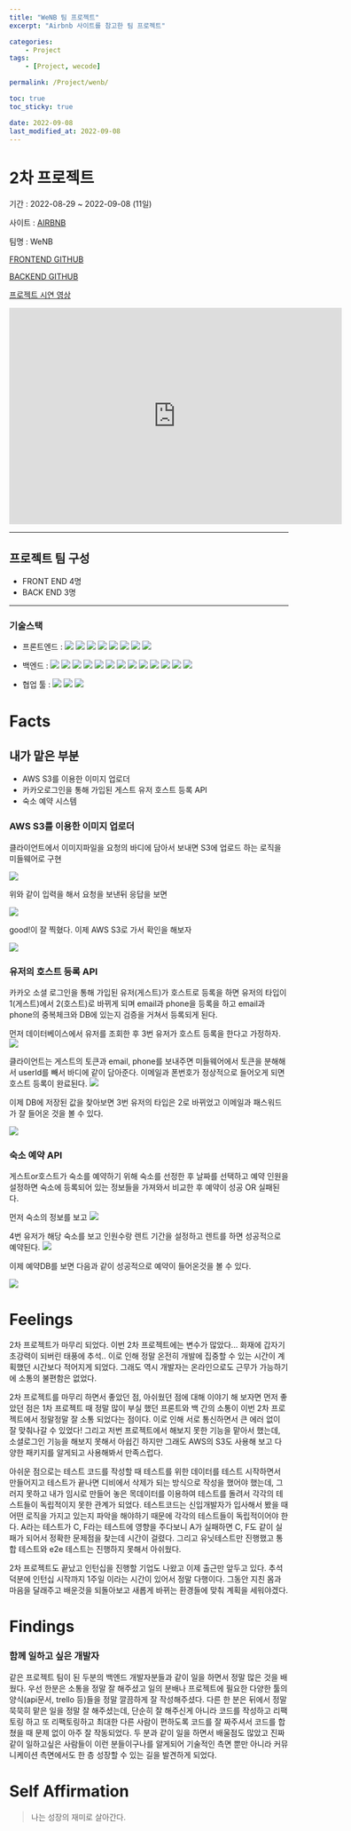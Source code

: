 ```yaml
---
title: "WeNB 팀 프로젝트"
excerpt: "Airbnb 사이트를 참고한 팀 프로젝트"

categories:
    - Project
tags:
    - [Project, wecode]

permalink: /Project/wenb/

toc: true
toc_sticky: true

date: 2022-09-08
last_modified_at: 2022-09-08
---
```


# 2차 프로젝트

기간 : 2022-08-29 ~ 2022-09-08 (11일)

사이트 : [AIRBNB](https://www.airbnb.com/)

팀명 : WeNB

[FRONTEND GITHUB](https://github.com/wecode-bootcamp-korea/36-2nd-WeNB-frontend)

[BACKEND GITHUB](https://github.com/wecode-bootcamp-korea/36-2nd-WeNB-backend)

[프로젝트 시연 영상](https://www.youtube.com/watch?v=4i2Bv78AlmY)

<iframe width="600" height="390" src="https://www.youtube.com/embed/4i2Bv78AlmY" title="WeNB 시연 영상" frameborder="0" allow="accelerometer; autoplay; clipboard-write; encrypted-media; gyroscope; picture-in-picture" allowfullscreen></iframe>

---

## 프로젝트 팀 구성

-   FRONT END 4명
-   BACK END 3명

---

### 기술스택

-   프론트엔드 : <img src="https://img.shields.io/badge/JavaScript-FFCA28?style=flat-square&logo=javascript&logoColor=white"/>
    <img src="https://img.shields.io/badge/React.js-58c3cc?style=flat-square&logo=React&logoColor=white"/>
    <img src="https://img.shields.io/badge/Redux-6441a5?style=flat-square&logo=Redux&logoColor=white"/>
    <img src="https://img.shields.io/badge/CRA-58c3cc?style=flat-square&logo=Create-React-App&logoColor=white"/>
    <img src="https://img.shields.io/badge/React Router Dom-gray?style=flat-square&logo=React-Router&logoColor=F6BB43"/>
    <img src="https://img.shields.io/badge/styled components-F6BB43?style=flat-square&logo=styledcomponents&logoColor=white"/>
    <img src="https://img.shields.io/badge/eslint-000066?style=flat-square&logo=eslint&logoColor=white"/>
    <img src="https://img.shields.io/badge/prettier-00CC00?style=flat-square&logo=eslint&logoColor=white"/>

-   백엔드 : <img src="https://img.shields.io/badge/JavaScript-FFCA28?style=flat-square&logo=javascript&logoColor=white"/>
    <img src="https://img.shields.io/badge/Node.js-008000?style=flat-square&logo=Node.js&logoColor=white"/>
    <img src="https://img.shields.io/badge/Express-000080?style=flat-square&logo=Express&logoColor=white"/>
    <img src="https://img.shields.io/badge/ MySQL8.0-6441a5?style=flat-square&logo=MySQL&logoColor=white"/>
    <img src="https://img.shields.io/badge/Postman-F6BB43?style=flat-square&logo=Postman&logoColor=white"/>
    <img src="https://img.shields.io/badge/JWT-F6BB43?style=flat-square&logo=JWT&logoColor=white"/>
    <img src="https://img.shields.io/badge/jest-F6BB43?style=flat-square&logo=jest&logoColor=white"/>
    <img src="https://img.shields.io/badge/aws(EC2)-F6BB43?style=flat-square&logo=amazonaws&logoColor=white"/>
    <img src="https://img.shields.io/badge/aws(vpc)-F6BB43?style=flat-square&logo=amazonaws&logoColor=white"/>
    <img src="https://img.shields.io/badge/aws(rds)-F6BB43?style=flat-square&logo=amazonaws&logoColor=white"/>
    <img src="https://img.shields.io/badge/docker-F6BB43?style=flat-square&logo=docker&logoColor=white"/>
    <img src="https://img.shields.io/badge/nginx-F6BB43?style=flat-square&logo=nginx&logoColor=white"/>
    <img src="https://img.shields.io/badge/CI/CD-F6BB43?style=flat-square&logo=CI/CD&logoColor=white"/>

-   협업 툴 : <img src="https://img.shields.io/badge/Notion-1c1c1c?style=flat-square&logo=Notion&logoColor=white"/> <img src="https://img.shields.io/badge/Slack-553830?style=flat-square&logo=Slack&logoColor=white"/> <img src="https://img.shields.io/badge/Trello-6441a5?style=flat-square&logo=Trello&logoColor=white"/>

# Facts

## 내가 맡은 부분

-   AWS S3를 이용한 이미지 업로더
-   카카오로그인을 통해 가입된 게스트 유저 호스트 등록 API
-   숙소 예약 시스템

### AWS S3를 이용한 이미지 업로더

클라이언트에서 이미지파일을 요청의 바디에 담아서 보내면 S3에 업로드 하는 로직을 미들웨어로 구현

![](../../assets/images/posts_img/Node.js/2022-08-30-postman.png)

위와 같이 입력을 해서 요청을 보낸뒤 응답을 보면

![](../../assets/images/posts_img/Node.js/2022-08-30-good.png)

good!이 잘 찍혔다. 이제 AWS S3로 가서 확인을 해보자

![](../../assets/images/posts_img/Node.js/2022-08-30-s3.png)

### 유저의 호스트 등록 API

카카오 소셜 로그인을 통해 가입된 유저(게스트)가 호스트로 등록을 하면 유저의 타입이 1(게스트)에서 2(호스트)로 바뀌게 되며 email과 phone을 등록을 하고 email과 phone의 중복체크와 DB에 있는지 검증을 거쳐서 등록되게 된다.

먼저 데이터베이스에서 유저를 조회한 후 3번 유저가 호스트 등록을 한다고 가정하자.
![](../../assets/images/posts_img/memoir/2022-09-09-host1.png)

클라이언트는 게스트의 토큰과 email, phone를 보내주면 미들웨어에서 토큰을 분해해서 userId를 빼서 바디에 같이 담아준다.
이메일과 폰번호가 정상적으로 들어오게 되면 호스트 등록이 완료된다.
![](../../assets/images/posts_img/memoir/2022-09-09-host2.png)

이제 DB에 저장된 값을 찾아보면 3번 유저의 타입은 2로 바뀌었고 이메일과 패스워드가 잘 들어온 것을 볼 수 있다.

![](../../assets/images/posts_img/memoir/2022-09-09-host3.png)

### 숙소 예약 API

게스트or호스트가 숙소를 예약하기 위해 숙소를 선정한 후 날짜를 선택하고 예약 인원을 설정하면 숙소에 등록되어 있는 정보들을 가져와서 비교한 후 예약이 성공 OR 실패된다.

먼저 숙소의 정보를 보고
![](../../assets/images/posts_img/memoir/2022-09-09-reservation1.png)

4번 유저가 해당 숙소를 보고 인원수랑 렌트 기간을 설정하고 렌트를 하면 성공적으로 예약된다.
![](../../assets/images/posts_img/memoir/2022-09-09-reservation2.png)

이제 예약DB를 보면 다음과 같이 성공적으로 예약이 들어온것을 볼 수 있다.

![](../../assets/images/posts_img/memoir/2022-09-09-reservation3.png)

# Feelings

2차 프로젝트가 마무리 되었다. 이번 2차 프로젝트에는 변수가 많았다... 화재에 갑자기 초강력이 되버린 태풍에 추석.. 이로 인해 정말 온전히 개발에 집중할 수 있는 시간이 계획했던 시간보다 적어지게 되었다. 그래도 역시 개발자는 온라인으로도 근무가 가능하기에 소통의 불편함은 없었다.

2차 프로젝트를 마무리 하면서 좋았던 점, 아쉬웠던 점에 대해 이야기 해 보자면 먼저 좋았던 점은 1차 프로젝트 때 정말 많이 부실 했던 프론트와 백 간의 소통이 이번 2차 프로젝트에서 정말정말 잘 소통 되었다는 점이다. 이로 인해 서로 통신하면서 큰 에러 없이 잘 맞춰나갈 수 있었다! 그리고 저번 프로젝트에서 해보지 못한 기능을 맡아서 했는데, 소셜로그인 기능을 해보지 못해서 아쉽긴 하지만 그래도 AWS의 S3도 사용해 보고 다양한 패키지를 알게되고 사용해봐서 만족스럽다.

아쉬운 점으로는 테스트 코드를 작성할 때 테스트를 위한 데이터를 테스트 시작하면서 만들어지고 테스트가 끝나면 디비에서 삭제가 되는 방식으로 작성을 했어야 했는데, 그러지 못하고 내가 임시로 만들어 놓은 목데이터를 이용하여 테스트를 돌려서 각각의 테스트들이 독립적이지 못한 관계가 되었다. 테스트코드는 신입개발자가 입사해서 봤을 때 어떤 로직을 가지고 있는지 파악을 해야하기 때문에 각각의 테스트들이 독립적이어야 한다. A라는 테스트가 C, F라는 테스트에 영향을 주다보니 A가 실패하면 C, F도 같이 실패가 되어서 정확한 문제점을 찾는데 시간이 걸렸다. 그리고 유닛테스트만 진행했고 통합 테스트와 e2e 테스트는 진행하지 못해서 아쉬웠다.

2차 프로젝트도 끝났고 인턴십을 진행할 기업도 나왔고 이제 출근만 앞두고 있다. 추석 덕분에 인턴십 시작까지 1주일 이라는 시간이 있어서 정말 다행이다. 그동안 지친 몸과 마음을 달래주고 배운것을 되돌아보고 새롭게 바뀌는 환경들에 맞춰 계획을 세워야겠다.

# Findings

### 함께 일하고 싶은 개발자

같은 프로젝트 팀이 된 두분의 백엔드 개발자분들과 같이 일을 하면서 정말 많은 것을 배웠다. 우선 한분은 소통을 정말 잘 해주셨고 일의 분배나 프로젝트에 필요한 다양한 툴의 양식(api문서, trello 등)들을 정말 깔끔하게 잘 작성해주셨다. 다른 한 분은 뒤에서 정말 묵묵히 맡은 일을 정말 잘 해주셨는데, 단순히 잘 해주신게 아니라 코드를 작성하고 리팩토링 하고 또 리팩토링하고 최대한 다른 사람이 편하도록 코드를 잘 짜주셔서 코드를 합쳤을 때 문제 없이 아주 잘 작동되었다. 두 분과 같이 일을 하면서 배울점도 많았고 진짜 같이 일하고싶은 사람들이 이런 분들이구나를 알게되어 기술적인 측면 뿐만 아니라 커뮤니케이션 측면에서도 한 층 성장할 수 있는 길을 발견하게 되었다.

# Self Affirmation

> 나는 성장의 재미로 살아간다.
